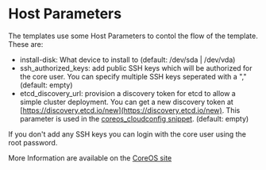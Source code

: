 # Host Parameters

The templates use some Host Parameters to contol the flow of the template. These are:

* install-disk: What device to install to (default: /dev/sda | /dev/vda)
* ssh_authorized_keys: add public SSH keys which will be authorized for the core user. You can specify multiple SSH keys seperated with a "," (default: empty)
* etcd_discovery_url: provision a discovery token for etcd to allow a simple cluster deployment. You can get a new discovery token at [https://discovery.etcd.io/new](https://discovery.etcd.io/new). This parameter is used in the [coreos_cloudconfig snippet](https://github.com/theforeman/community-templates/blob/master/snippets/coreos_cloudconfig.erb). (default: empty)

If you don't add any SSH keys you can login with the core user using the root password.

More Information are available on the [CoreOS site](https://coreos.com/docs/cluster-management/setup/cloudinit-cloud-config)
